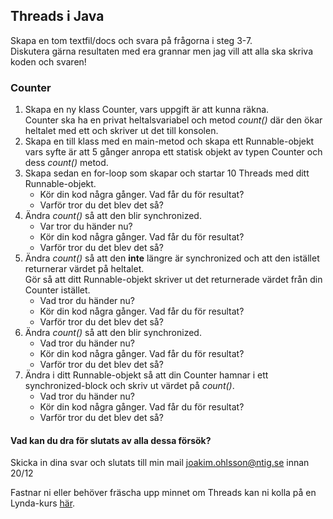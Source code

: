 ## Threads i Java

Skapa en tom textfil/docs och svara på frågorna i steg 3-7. <br>
Diskutera gärna resultaten med era grannar men jag vill att alla ska skriva koden och svaren!

### Counter
1. Skapa en ny klass Counter, vars uppgift är att kunna räkna. <br>
   Counter ska ha en privat heltalsvariabel och metod *count()* där den ökar heltalet med ett och skriver ut det till konsolen.
2. Skapa en till klass med en main-metod och skapa ett Runnable-objekt vars syfte är att 5 gånger anropa ett statisk objekt av typen Counter och dess *count()* metod.
3. Skapa sedan en for-loop som skapar och startar 10 Threads med ditt Runnable-objekt.
    - Kör din kod några gånger. Vad får du för resultat?
    - Varför tror du det blev det så?
4. Ändra *count()* så att den blir synchronized.
    - Var tror du händer nu?
    - Kör din kod några gånger. Vad får du för resultat?
    - Varför tror du det blev det så?
5. Ändra *count()* så att den **inte** längre är synchronized och att den istället returnerar värdet på heltalet.<br>
   Gör så att ditt Runnable-objekt skriver ut det returnerade värdet från din Counter istället.
    - Vad tror du händer nu?
    - Kör din kod några gånger. Vad får du för resultat?
    - Varför tror du det blev det så?
6. Ändra *count()* så att den blir synchronized.
    - Vad tror du händer nu?
    - Kör din kod några gånger. Vad får du för resultat?
    - Varför tror du det blev det så?
7. Ändra i ditt Runnable-objekt så att din Counter hamnar i ett synchronized-block och skriv ut värdet på *count()*.
    - Vad tror du händer nu?
    - Kör din kod några gånger. Vad får du för resultat?
    - Varför tror du det blev det så?

#### Vad kan du dra för slutats av alla dessa försök?

Skicka in dina svar och slutats till min mail joakim.ohlsson@ntig.se innan 20/12

Fastnar ni eller behöver fräscha upp minnet om Threads kan ni kolla på en Lynda-kurs [här](https://www.lynda.com/Java-tutorials/Welcome/534639/556663-4.html?autoplay=true).
